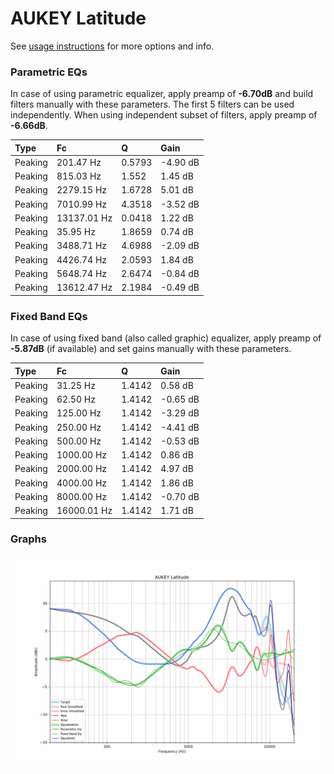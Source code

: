 # AUKEY Latitude
See [usage instructions](https://github.com/jaakkopasanen/AutoEq#usage) for more options and info.

### Parametric EQs
In case of using parametric equalizer, apply preamp of **-6.70dB** and build filters manually
with these parameters. The first 5 filters can be used independently.
When using independent subset of filters, apply preamp of **-6.66dB**.

| Type    | Fc          |      Q | Gain     |
|:--------|:------------|:-------|:---------|
| Peaking | 201.47 Hz   | 0.5793 | -4.90 dB |
| Peaking | 815.03 Hz   | 1.552  | 1.45 dB  |
| Peaking | 2279.15 Hz  | 1.6728 | 5.01 dB  |
| Peaking | 7010.99 Hz  | 4.3518 | -3.52 dB |
| Peaking | 13137.01 Hz | 0.0418 | 1.22 dB  |
| Peaking | 35.95 Hz    | 1.8659 | 0.74 dB  |
| Peaking | 3488.71 Hz  | 4.6988 | -2.09 dB |
| Peaking | 4426.74 Hz  | 2.0593 | 1.84 dB  |
| Peaking | 5648.74 Hz  | 2.6474 | -0.84 dB |
| Peaking | 13612.47 Hz | 2.1984 | -0.49 dB |

### Fixed Band EQs
In case of using fixed band (also called graphic) equalizer, apply preamp of **-5.87dB**
(if available) and set gains manually with these parameters.

| Type    | Fc          |      Q | Gain     |
|:--------|:------------|:-------|:---------|
| Peaking | 31.25 Hz    | 1.4142 | 0.58 dB  |
| Peaking | 62.50 Hz    | 1.4142 | -0.65 dB |
| Peaking | 125.00 Hz   | 1.4142 | -3.29 dB |
| Peaking | 250.00 Hz   | 1.4142 | -4.41 dB |
| Peaking | 500.00 Hz   | 1.4142 | -0.53 dB |
| Peaking | 1000.00 Hz  | 1.4142 | 0.86 dB  |
| Peaking | 2000.00 Hz  | 1.4142 | 4.97 dB  |
| Peaking | 4000.00 Hz  | 1.4142 | 1.86 dB  |
| Peaking | 8000.00 Hz  | 1.4142 | -0.70 dB |
| Peaking | 16000.01 Hz | 1.4142 | 1.71 dB  |

### Graphs
![](./AUKEY%20Latitude.png)